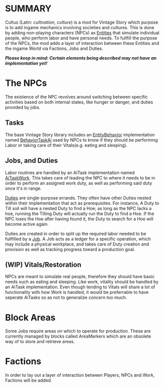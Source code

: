 # SUMMARY

Cultus (Latin: *cultivation, culture*) is a mod for Vintage Story which purpose is to add ingame mechanics involving societies and cultures.
This is done by adding non-playing characters (NPCs) as [Entities](https://apidocs.vintagestory.at/api/Vintagestory.API.Common.EntityAgent.html) that simulate individual people, who perform labor and have personal needs. To fullfill the purpose of the NPCs, the mod adds a layer of interaction between these Entities and the ingame World via Factions, Jobs and Duties.

***Please keep in mind: Certain elements being described may not have an implementation yet!***

# The NPCs

The existence of the NPC revolves around switching between specific activities based on both internal states, like hunger or danger, and duties provided by jobs.

## Tasks

The base Vintage Story library includes an [EntityBehavior](https://apidocs.vintagestory.at/api/Vintagestory.API.Common.Entities.EntityBehavior.html) implementation named [BehaviorTaskAi](https://github.com/anegostudios/vsessentialsmod/blob/master/Entity/AI/Task/BehaviorTaskAI.cs) used by NPCs to know if they should be performing Labor or taking care of their Vitals(e.g. eating and sleeping). 

## Jobs, and Duties

Labor routines are handled by an AiTask implementation named [AiTaskWork](https://github.com/tylermcwilliams/dominions/blob/master/mods/cultus/src/NPC/Tasks/AiTaskWork.cs).
This takes care of leading the NPC to where it needs to be in order to perform an assigned work duty, as well as performing said duty once it's in range. 

[Duties](https://github.com/tylermcwilliams/dominions/blob/master/mods/cultus/src/Work/Duties/IDuty.cs) are single-purpose errands. They often have other Duties nested within
their implementation that act as prerequisites. For instance, A Duty to Till soil will have a nested Duty to find a Hoe; as long as the NPC lacks a hoe, running the Tilling Duty will actually run the Duty to find a Hoe. If the NPC loses the Hoe after having found it, the Duty to search for a Hoe will become active again.

Duties are created in order to split up the required labor needed to be fullfilled by a [Job](https://github.com/tylermcwilliams/dominions/tree/master/mods/cultus/src/Work/Jobs).
A Job acts as a ledger for a specific operation, which may include a physical workplace, and takes care of Duty creation and provision as well as tracking progress toward a production goal.


## (WIP) Vitals/Restoration

NPCs are meant to simulate real people, therefore they should have basic needs such as eating and sleeping. Like work, vitality should be handled by an AiTask implementation. Even though tending to Vitals will share a lot of functionality with how Work is handled, it would be preferrable to have seperate AiTasks so as not to generalize concern too much.

# Block Areas

Some Jobs require areas on which to operate for production. These are currently managed by blocks called AreaMarkers which are an obsolete way of to store and retrieve areas. 

# Factions

In order to lay out a layer of interaction between Players, NPCs and Work, Factions will be added.



